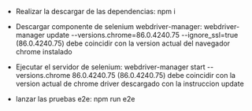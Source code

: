 - Realizar la descargar de las dependencias:
  npm i

- Descargar componente de selenium webdriver-manager:
  webdriver-manager update --versions.chrome=86.0.4240.75 --ignore_ssl=true
  (86.0.4240.75) debe coincidir con la version actual del navegador chrome instalado

- Ejecutar el servidor de selenium:
  webdriver-manager start --versions.chrome 86.0.4240.75
  (86.0.4240.75) debe coincidir con la version actual de chrome driver descargado con la instruccion update

- lanzar las pruebas e2e:
  npm run e2e